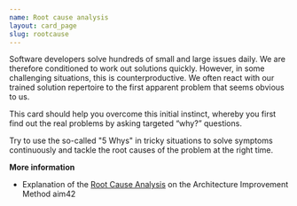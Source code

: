 ```yaml
---
name: Root cause analysis
layout: card_page
slug: rootcause
---
```

Software developers solve hundreds of small and large issues daily. We are therefore conditioned to work out solutions quickly. However, in some challenging situations, this is counterproductive. We often react with our trained solution repertoire to the first apparent problem that seems obvious to us.

This card should help you overcome this initial instinct, whereby you first find out the real problems by asking targeted <q>why?</q> questions.

Try to use the so-called "5 Whys" in tricky situations to solve symptoms continuously and tackle the root causes of the problem at the right time.

**More information**

* Explanation of the [Root Cause Analysis](https://aim42.github.io/#Root-Cause-Analysis) on the Architecture Improvement Method aim42